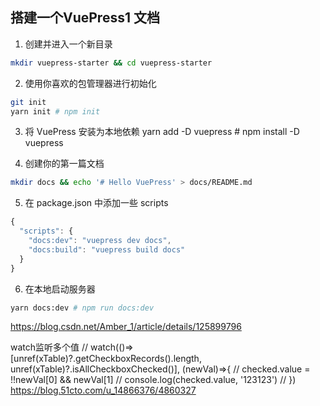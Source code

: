 ## 搭建一个VuePress1 文档

1. 创建并进入一个新目录
```sh
mkdir vuepress-starter && cd vuepress-starter
```

2. 使用你喜欢的包管理器进行初始化
```sh
git init
yarn init # npm init
```

3. 将 VuePress 安装为本地依赖
yarn add -D vuepress # npm install -D vuepress

4. 创建你的第一篇文档
```sh
mkdir docs && echo '# Hello VuePress' > docs/README.md
```

5. 在 package.json 中添加一些 scripts
```js
{
  "scripts": {
    "docs:dev": "vuepress dev docs",
    "docs:build": "vuepress build docs"
  }
}
```

6. 在本地启动服务器
```sh
yarn docs:dev # npm run docs:dev
```

https://blog.csdn.net/Amber_1/article/details/125899796

watch监听多个值
// watch(()=> [unref(xTable)?.getCheckboxRecords().length, unref(xTable)?.isAllCheckboxChecked()], (newVal)=>{
//   checked.value = !!newVal[0] && newVal[1]
//   console.log(checked.value, '123123')
// })
https://blog.51cto.com/u_14866376/4860327